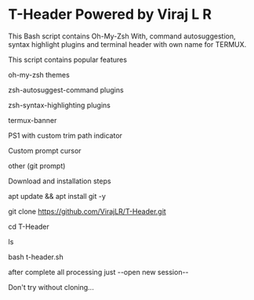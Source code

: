 # T-Header Powered by Viraj L R

This Bash script contains Oh-My-Zsh With, command autosuggestion, syntax highlight plugins and terminal header with own name for TERMUX.

This script contains popular features

 oh-my-zsh themes

 zsh-autosuggest-command plugins

 zsh-syntax-highlighting plugins

 termux-banner

 PS1 with custom trim path indicator

 Custom prompt cursor

 other (git prompt)

Download and installation steps

apt update && apt install git -y

git clone https://github.com/VirajLR/T-Header.git 

cd T-Header

ls

bash t-header.sh

after complete all processing just --open new session--


Don't try without cloning...
